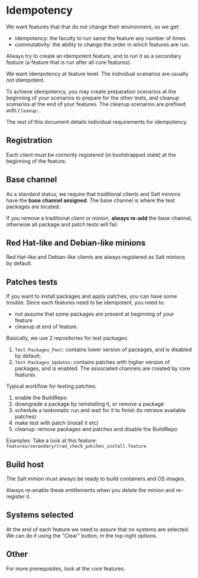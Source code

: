 # Idempotency

We want features that that do not change their environment, so we get:

* idempotency: the faculty to run same the feature any number of times
* commutativity: the ability to change the order in which features are run.

Always try to create an idempotent feature, and to run it as a secondary feature
(a feature that is run after all core features).

We want idempotency at feature level. The individual scenarios are usually not idempotent.

To achieve idempotency, you may create preparation scenarios at the beginning of your scenarios to prepare for the
other tests, and cleanup scenarios at the end of your features. The cleanup scenarios are prefixed with `Cleanup:`.

The rest of this document details individual requirements for idempotency.

## Registration

Each client must be correctly registered (in bootstrapped state) at the beginning of the feature.

## Base channel

As a standard status, we require that traditional clients and Salt minions have the **base channel assigned**. The base
channel is where the test packages are located.

If you remove a traditional client or minion, **always re-add** the base channel, otherwise all package and patch tests
will fail.

## Red Hat-like and Debian-like minions

Red Hat-like and Debian-like clients are always registered as Salt minions by default.

## Patches tests

If you want to install packages and apply patches, you can have some trouble.
Since each features need to be idempotent, you need to:

* not assume that some packages are present at beginning of your feature
* cleanup at end of feature.

Basically, we use 2 repositories for test packages:

1) `Test-Packages_Pool`: contains lower version of packages, and is disabled by default;
2) `Test-Packages_Updates`: contains patches with higher version of packages, and is enabled. The associated channels
are created by core features.

Typical workflow for testing patches:

1) enable the BuildRepo
2) downgrade a package by reinstalling it, or remove a package
3) schedule a taskomatic run and wait for it to finish (to retrieve available patches)
4) make test with patch (install it etc)
5) cleanup: remove packages and patches and disable the BuildRepo

Examples:
Take a look at this feature: ``features/secondary/trad_check_patches_install.feature``

## Build host

The Salt minion must always be ready to build containers and OS images.

Always re-enable these entitlements when you delete the minion and re-register it.

## Systems selected

At the end of each feature we need to assure that no systems are selected.
We can do it using the "Clear" button, in the top-right options.

## Other

For more prerequisites, look at the core features.
